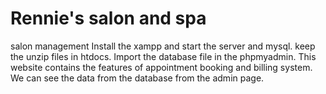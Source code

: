# Rennie's  salon and spa
salon management
Install the xampp and start the server and mysql.
keep the unzip files in htdocs.
Import the database file in the phpmyadmin.
This website contains the features of appointment booking and billing system.
We can see the data from the database from the admin page.

